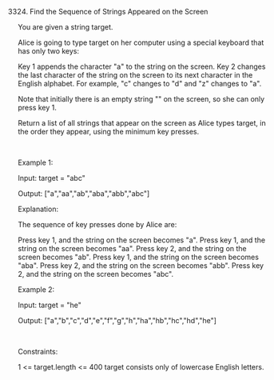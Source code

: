3324. Find the Sequence of Strings Appeared on the Screen

You are given a string target.

Alice is going to type target on her computer using a special keyboard that has only two keys:

Key 1 appends the character "a" to the string on the screen.
Key 2 changes the last character of the string on the screen to its next character in the English alphabet. For example, "c" changes to "d" and "z" changes to "a".

Note that initially there is an empty string "" on the screen, so she can only press key 1.

Return a list of all strings that appear on the screen as Alice types target, in the order they appear, using the minimum key presses.

 

Example 1:

Input: target = "abc"

Output: ["a","aa","ab","aba","abb","abc"]

Explanation:

The sequence of key presses done by Alice are:

Press key 1, and the string on the screen becomes "a".
Press key 1, and the string on the screen becomes "aa".
Press key 2, and the string on the screen becomes "ab".
Press key 1, and the string on the screen becomes "aba".
Press key 2, and the string on the screen becomes "abb".
Press key 2, and the string on the screen becomes "abc".

Example 2:

Input: target = "he"

Output: ["a","b","c","d","e","f","g","h","ha","hb","hc","hd","he"]

 

Constraints:

1 <= target.length <= 400
target consists only of lowercase English letters.